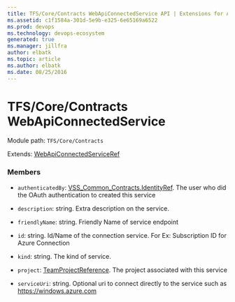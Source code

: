 ```yaml
---
title: TFS/Core/Contracts WebApiConnectedService API | Extensions for Azure DevOps Services
ms.assetid: c1f1584a-301d-5e9b-e325-6e65169a6522
ms.prod: devops
ms.technology: devops-ecosystem
generated: true
ms.manager: jillfra
author: elbatk
ms.topic: article
ms.author: elbatk
ms.date: 08/25/2016
---
```


# TFS/Core/Contracts WebApiConnectedService

Module path: `TFS/Core/Contracts`

Extends: [WebApiConnectedServiceRef](../../../TFS/Core/Contracts/WebApiConnectedServiceRef.md)

### Members

* `authenticatedBy`: [VSS_Common_Contracts.IdentityRef](../../../VSS/WebApi/Contracts/IdentityRef.md). The user who did the OAuth authentication to created this service

* `description`: string. Extra description on the service.

* `friendlyName`: string. Friendly Name of service endpoint

* `id`: string. Id/Name of the connection service. For Ex: Subscription ID for Azure Connection

* `kind`: string. The kind of service.

* `project`: [TeamProjectReference](../../../TFS/Core/Contracts/TeamProjectReference.md). The project associated with this service

* `serviceUri`: string. Optional uri to connect directly to the service such as https://windows.azure.com

